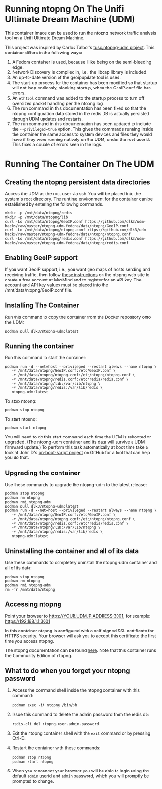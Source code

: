 # Running ntopng On The Unifi Ultimate Dream Machine (UDM)

This container image can be used to run the ntopng network traffic analysis tool on a Unifi Ultimate Dream Machine.  

This project was inspired by Carlos Talbot's  [tusc/ntopng-udm project](https://github.com/tusc/ntopng-udm).  This container differs in the following ways:

1. A Fedora container is used, because I like being on the semi-bleeding edge.
2. Network Discovery is compiled in, i.e., the libcap library is included.
3. An up-to-date version of the geoipupdate tool is used.
4. The start-up process for the container has been modified so that startup will not loop endlessly, blocking startup, when the GeoIP.conf file has errors.
5. An `ethtool` command was added to the startup process to turn off oversized packet handling per the ntopng log.
6. The  run command in this documentation has been fixed so that the ntopng configuration data stored in the redis DB is actually persisted through UDM updates and restarts.
7. The run command in this documentation has been updated to include the `--privileged=true` option.  This gives the commands running inside the container the same access to system devices and files they would have if they were running natively on the UDM, under the root userid.  This fixes a couple of errors seen in the logs.

# Running The Container On The UDM

## Creating the ntopng persistent data directories

Access the UDM as the root user via ssh.  You will be placed into the system's root directory.  The runtime environment for the container can be established by entering the following commands.
```
mkdir -p /mnt/data/ntopng/redis
mkdir -p /mnt/data/ntopng/lib
curl -Lo /mnt/data/ntopng/GeoIP.conf https://github.com/dlk3/udm-hacks/raw/master/ntopng-udm-fedora/data/ntopng/GeoIP.conf
curl -Lo /mnt/data/ntopng/ntopng.conf https://github.com/dlk3/udm-hacks/raw/master/ntopng-udm-fedora/data/ntopng/ntopng.conf
curl -Lo /mnt/data/ntopng/redis.conf https://github.com/dlk3/udm-hacks/raw/master/ntopng-udm-fedora/data/ntopng/redis.conf
```
## Enabling GeoIP support

If you want GeoIP support, i.e., you want geo maps of hosts sending and receiving traffic, then follow [these instructions](https://github.com/ntop/ntopng/blob/dev/doc/README.geolocation.md) on the ntopng web site to create a free account at MaxMind and to register for an API key.  The account and API key values must be placed into the /mnt/data/ntopng/GeoIP.conf file.

## Installing The Container

Run this command to copy the container from the Docker repository onto the UDM:

`podman pull dlk3/ntopng-udm:latest`
 
## Running the container

Run this command to start the container:
```
podman run -d --net=host --privileged --restart always --name ntopng \
   -v /mnt/data/ntopng/GeoIP.conf:/etc/GeoIP.conf \
   -v /mnt/data/ntopng/ntopng.conf:/etc/ntopng/ntopng.conf \
   -v /mnt/data/ntopng/redis.conf:/etc/redis/redis.conf \
   -v /mnt/data/ntopng/lib:/var/lib/ntopng \
   -v /mnt/data/ntopng/redis:/var/lib/redis \
   ntopng-udm:latest
```
To stop ntopng:

`podman stop ntopng`

To start ntopng:

`podman start ntopng`

You will need to do this start command each time the UDM is rebooted or upgraded.  (The ntopng-udm container and its data will survive a UDM firmward update.)  To perform this task automatically at boot time take a look at John D's [on-boot-script project](https://github.com/boostchicken/udm-utilities/tree/master/on-boot-script) on GitHub for a tool that can help you do that.

## Upgrading the container

Use these commands to upgrade the ntopng-udm to the latest release:
```
podman stop ntopng
podman rm ntopng
podman rmi ntopng-udm
podman pull dlk3/ntopng-udm:latest
podman run -d --net=host --privileged --restart always --name ntopng \
   -v /mnt/data/ntopng/GeoIP.conf:/etc/GeoIP.conf \
   -v /mnt/data/ntopng/ntopng.conf:/etc/ntopng/ntopng.conf \
   -v /mnt/data/ntopng/redis.conf:/etc/redis/redis.conf \
   -v /mnt/data/ntopng/lib:/var/lib/ntopng \
   -v /mnt/data/ntopng/redis:/var/lib/redis \
   ntopng-udm:latest
```
## Uninstalling the container and all of its data

Use these commands to completely uninstall the ntopng-udm container and all of its data:
```
podman stop ntopng
podman rm ntopng
podman rmi ntopng-udm
rm -fr /mnt/data/ntopng
```
## Accessing ntopng

Point your browser to https://YOUR.UDM.IP.ADDRESS:3001, for example: https://192.168.1.1:3001

In this container ntopng is configured with a self-signed SSL certificate for HTTPS security.  Your browser will ask you to accept this certificate the first time you access ntopng.

The ntopng documentation can be found [here](https://www.ntop.org/guides/ntopng/).  Note that this container runs the Community Edition of ntopng.

## What to do when you forget your ntopng password

1. Access the command shell inside the ntopng container with this command:<br /><br />`podman exec -it ntopng /bin/sh`

2. Issue this command to delete the admin password from the redis db:<br /><br />`redis-cli del ntopng.user.admin.password`  

3. Exit the ntopng container shell with the `exit` command or by pressing Ctrl-D.
4. Restart the container with these commands:<br /><br />`podman stop ntopng`<br />`podman start ntopng`  

5.  When you reconnect your browser you will be able to login using the default `admin` userid and `admin` password, which you will promptly be prompted to change.
